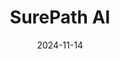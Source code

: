 ---  
layout: startup_page  
title: "SurePath AI"  
id: "surepath.ai"  
permalink: "/surepathaisurepath.ai11142024/"  
website: "https://www.surepath.ai/"  
funding_round: "Seed"  
funding_amount: "$5.2M"  
investors: "Uncork Capital, Operator Collective"  
about: "SurePath AI provides a SaaS platform enabling secure GenAI adoption for enterprises. It mitigates risks associated with generative AI by offering solutions for detecting usage, controlling access to data, and managing AI models. This allows organizations to balance innovation with security."  
markets: "AI, Cybersecurity, SaaS, Artificial Intelligence & Machine Learning, Network Management Software, Business/Productivity Software"  
hq: "Denver, Colorado, United States"  
founded_year: "2023"  
linkedin: "https://www.linkedin.com/company/surepath"  
twitter: ""  
instagram: ""  
facebook: ""  
crunchbase: "https://www.crunchbase.com/organization/surepath-ai"  
pitchbook: "https://pitchbook.com/profiles/company/624117-88"  

date_display: "14-Nov-2024"  
date: "2024-11-14"

# SEO Optimization  
meta_title: "SurePath AI - Seed Funding ($5.2M)"  
meta_description: "SurePath AI, SurePath AI provides a SaaS platform enabling secure GenAI adoption for enterprises. It mitigates risks associated with generative AI by offering solu..."  
meta_keywords: "SurePath AI, AI, Cybersecurity, SaaS, Artificial Intelligence & Machine Learning, Network Management Software, Business/Productivity Software, Seed funding"  
canonical_url: "https://startup.projectstartups.com/surepathaisurepath.ai11142024/"  
---